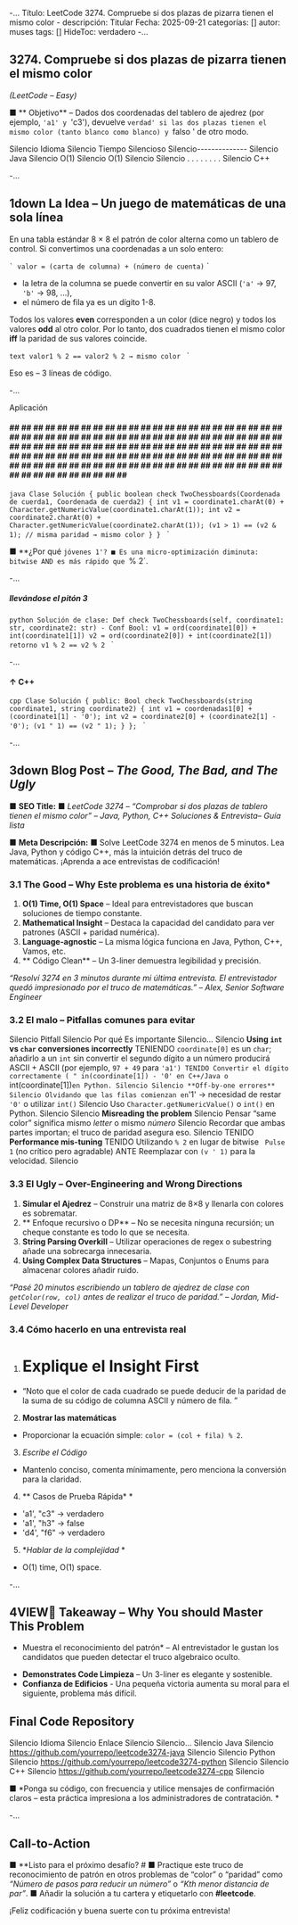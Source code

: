 -...
Título: LeetCode 3274. Compruebe si dos plazas de pizarra tienen el mismo color -
descripción: Titular
Fecha: 2025-09-21
categorías: []
autor: muses
tags: []
HideToc: verdadero
-...
## 3274. Compruebe si dos plazas de pizarra tienen el mismo color
*(LeetCode – Easy)*

■ ** Objetivo** – Dados dos coordenadas del tablero de ajedrez (por ejemplo, `'a1' y `'c3'), devuelve `verdad' si las dos plazas tienen el mismo color (tanto blanco como blanco) y `falso ' de otro modo.

Silencio Idioma Silencio Tiempo Silencioso
Silencio--------------
Silencio Java Silencio O(1) Silencio O(1)
Silencio Silencio . . . . . . . .
Silencio C++

-...

## 1down La Idea – Un juego de matemáticas de una sola línea

En una tabla estándar 8 × 8 el patrón de color alterna como un tablero de control.
Si convertimos una coordenadas a un solo entero:

`` `
valor = (carta de columna) + (número de cuenta)
`` `

* la letra de la columna se puede convertir en su valor ASCII (`'a'` → 97, `'b'` → 98, ...),
* el número de fila ya es un dígito 1-8.

Todos los valores **even** corresponden a un color (dice negro) y todos los valores **odd** al otro color.
Por lo tanto, dos cuadrados tienen el mismo color **iff** la paridad de sus valores coincide.

``text
valor1 % 2 == valor2 % 2 → mismo color
`` `

Eso es – 3 líneas de código.

-...

Aplicación

#### ## ## ## ## ## ## ## ## ## ## ## ## ## ## ## ## ## ## ## ## ## ## ## ## ## ## ## ## ## ## ## ## ## ## ## ## ## ## ## ## ## ## ## ## ## ## ## ## ## ## ## ## ## ## ## ## ## ## ## ## ## ## ## ## ## ## ## ## ## ## ## ## ## ## ## ## ## ## ## ## ## ## ## ## ## ## ## ## ## ## ## ## ## ## ## ## ## ## ## ## ## ## ## ## ## ## ## ## ## ## ## ## ## ## ## ## ## ## ## ## ## ## ## ## ## ##

``java
Clase Solución {
public boolean check TwoChessboards(Coordenada de cuerda1, Coordenada de cuerda2) {
int v1 = coordinate1.charAt(0) + Character.getNumericValue(coordinate1.charAt(1));
int v2 = coordinate2.charAt(0) + Character.getNumericValue(coordinate2.charAt(1));
(v1 > 1) == (v2 & 1); // misma paridad → mismo color
}
}
`` `

■ **¿Por qué `jóvenes 1'?
■ Es una micro-optimización diminuta: bitwise AND es más rápido que `% 2`.

-...

##### llevándose el pitón 3

``python
Solución de clase:
Def check TwoChessboards(self, coordinate1: str, coordinate2: str) - Conf Bool:
v1 = ord(coordinate1[0]) + int(coordinate1[1])
v2 = ord(coordinate2[0]) + int(coordinate2[1])
retorno v1 % 2 == v2 % 2
`` `

-...

#### ↑ C++

``cpp
Clase Solución {
public:
Bool check TwoChessboards(string coordinate1, string coordinate2) {
int v1 = coordenadas1[0] + (coordinate1[1] - '0');
int v2 = coordinate2[0] + (coordinate2[1] - '0');
(v1 " 1) == (v2 " 1);
}
};
`` `

-...

## 3down Blog Post – *The Good, The Bad, and The Ugly*

■ **SEO Title:**
■ *LeetCode 3274 – “Comprobar si dos plazas de tablero tienen el mismo color” – Java, Python, C++ Soluciones & Entrevista– Guía lista*

■ **Meta Descripción:**
■ Solve LeetCode 3274 en menos de 5 minutos. Lea Java, Python y código C++, más la intuición detrás del truco de matemáticas. ¡Aprenda a ace entrevistas de codificación!

### 3.1 The Good – Why Este problema es una historia de éxito*

1. **O(1) Time, O(1) Space** – Ideal para entrevistadores que buscan soluciones de tiempo constante.
2. **Mathematical Insight** – Destaca la capacidad del candidato para ver patrones (ASCII + paridad numérica).
3. **Language‐agnostic** – La misma lógica funciona en Java, Python, C++, Vamos, etc.
4. ** Código Clean** – Un 3-liner demuestra legibilidad y precisión.

*“Resolví 3274 en 3 minutos durante mi última entrevista. El entrevistador quedó impresionado por el truco de matemáticas.”* – *Alex, Senior Software Engineer*

### 3.2 El malo – Pitfallas comunes para evitar

Silencio Pitfall Silencio Por qué Es importante
Silencio...
Silencio **Using `int` vs `char` conversiones incorrectly** TENIENDO `coordinate[0]` es un `char`; añadirlo a un `int` sin convertir el segundo dígito a un número producirá ASCII + ASCII (por ejemplo, `97 + 49` para `'a1') TENIDO Convertir el dígito correctamente ( " in(coordinate[1]) - '0' en C++/Java o `int(coordinate[1])` en Python. Silencio
Silencio **Off‐by-one errores** Silencio Olvidando que las filas comienzan en `'1' → necesidad de restar `'0'` o utilizar `int()` Silencio Uso `Character.getNumericValue()` o `int()` en Python. Silencio
Silencio **Misreading the problem** Silencio Pensar “same color” significa mismo *letter* o mismo *número* Silencio Recordar que ambas partes importan; el truco de paridad asegura eso. Silencio
TENIDO **Performance mis-tuning** TENIDO Utilizando `% 2` en lugar de bitwise ` Pulse 1` (no crítico pero agradable) ANTE Reemplazar con `(v ' 1)` para la velocidad. Silencio

### 3.3 El Ugly – Over-Engineering and Wrong Directions

1. **Simular el Ajedrez** – Construir una matriz de 8×8 y llenarla con colores es sobrematar.
2. ** Enfoque recursivo o DP** – No se necesita ninguna recursión; un cheque constante es todo lo que se necesita.
3. **String Parsing Overkill** – Utilizar operaciones de regex o subestring añade una sobrecarga innecesaria.
4. **Using Complex Data Structures** – Mapas, Conjuntos o Enums para almacenar colores añadir ruido.

*“Pasé 20 minutos escribiendo un tablero de ajedrez de clase con `getColor(row, col)` antes de realizar el truco de paridad.”* – *Jordan, Mid-Level Developer*

### 3.4 Cómo hacerlo en una entrevista real

1. # Explique el Insight First #
- “Noto que el color de cada cuadrado se puede deducir de la paridad de la suma de su código de columna ASCII y número de fila. ”
2. **Mostrar las matemáticas**
- Proporcionar la ecuación simple: `color = (col + fila) % 2`.
3. *Escribe el Código*
- Mantenlo conciso, comenta mínimamente, pero menciona la conversión para la claridad.
4. ** Casos de Prueba Rápida* *
- 'a1', "c3" → verdadero
- 'a1', "h3" → false
- 'd4', "f6" → verdadero
5. **Hablar de la complejidad* *
- O(1) time, O(1) space.

-...

## 4VIEW⃣ Takeaway – Why You should Master This Problem

* Muestra el reconocimiento del patrón* – Al entrevistador le gustan los candidatos que pueden detectar el truco algebraico oculto.
- **Demonstrates Code Limpieza** – Un 3-liner es elegante y sostenible.
- **Confianza de Edificios** - Una pequeña victoria aumenta su moral para el siguiente, problema más difícil.

## Final Code Repository

Silencio Idioma Silencio Enlace Silencio
Silencio...
Silencio Java Silencio https://github.com/yourrepo/leetcode3274-java Silencio
Silencio Python Silencio https://github.com/yourrepo/leetcode3274-python Silencio
Silencio C++ Silencio https://github.com/yourrepo/leetcode3274-cpp Silencio

■ *Ponga su código, con frecuencia y utilice mensajes de confirmación claros – esta práctica impresiona a los administradores de contratación. *

-...

## Call‐to‐Action

■ **Listo para el próximo desafío? #
■ Practique este truco de reconocimiento de patrón en otros problemas de “color” o “paridad” como *“Número de pasos para reducir un número”* o *“Kth menor distancia de par”*.
■ Añadir la solución a tu cartera y etiquetarlo con **#leetcode**.

¡Feliz codificación y buena suerte con tu próxima entrevista!